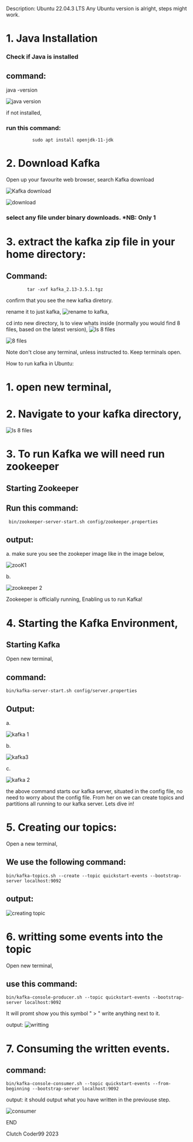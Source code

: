  Description:	Ubuntu 22.04.3 LTS 
 Any Ubuntu version is alright, steps might work.

# 1. Java Installation

 ### Check if Java is installed 
## command:
   java -version 

![java version](https://github.com/themaxempire23/Kafka-2.1/assets/83220484/6d47137e-2968-4f4f-a3f9-6a089737d7c5)


if not installed, 
### run this command:
              sudo apt install openjdk-11-jdk

# 2. Download Kafka 
 
Open up your favourite web browser, search Kafka  download

![Kafka download](https://github.com/themaxempire23/Kafka-2.1/assets/83220484/3ac5a194-6198-4cd3-af6f-045ba3a3e6c4)


![download](https://github.com/themaxempire23/Kafka-2.1/assets/83220484/97589d11-92ce-4bb8-b232-78b0fc241961)

### select any file under binary downloads. *NB: Only 1 


# 3. extract the kafka zip file  in your home directory:
  
 ## Command:
            tar -xvf kafka_2.13-3.5.1.tgz
  
  confirm that you see the new kafka diretory. 
  
  rename it to just kafka,
![rename to kafka](https://github.com/themaxempire23/Kafka-2.1/assets/83220484/6a6694c0-3117-4d29-a6ea-0910ef17a503),

cd into new directory, ls to view whats inside (normally you would find 8 files, based on the latest version),
![ls 8 files](https://github.com/themaxempire23/Kafka-2.1/assets/83220484/49f95ed3-8f34-45c1-99de-837ec1e0c53f)

![8 files](https://github.com/themaxempire23/Kafka-2.1/assets/83220484/48c1d16f-8bc5-4b0b-a9f5-215db1a6ed32)




Note don't close any terminal, unless instructed to. Keep terminals open.






How to run kafka in Ubuntu:

# 1. open new terminal,
# 2. Navigate to your kafka directory,
   ![ls 8 files](https://github.com/themaxempire23/Kafka-2.1/assets/83220484/b2023e0f-e4ca-4cb6-996e-e03da507429a)

# 3. To run Kafka we will need run zookeeper
   
  ## Starting Zookeeper

  ## Run this command:
     bin/zookeeper-server-start.sh config/zookeeper.properties

## output:

a. make sure you see the zookeper image like in the image below,

![zooK1](https://github.com/themaxempire23/Kafka-2.1/assets/83220484/e23d8b8b-f6e7-4f6b-93e7-31a6e775cccb)

b. 

![zookeeper 2](https://github.com/themaxempire23/Kafka-2.1/assets/83220484/8d5c25a6-94c2-490b-9cd8-9439eea32f84)


Zookeeper is officially running, Enabling us to run Kafka!

# 4. Starting the Kafka Environment, 

## Starting Kafka

Open new terminal,
## command:
    bin/kafka-server-start.sh config/server.properties

  ## Output:

   a. 
   
  ![kafka 1](https://github.com/themaxempire23/Kafka-2.1/assets/83220484/e0be51fa-7af3-49bf-9626-f089b1cb55c0)

   b. 
    
   ![kafka3](https://github.com/themaxempire23/Kafka-2.1/assets/83220484/a60e177e-4913-4530-929f-2d171146b612)


   c. 

  ![kafka 2](https://github.com/themaxempire23/Kafka-2.1/assets/83220484/130ec8c5-115e-4292-a82b-e27af4edb7d4)

    
   the above command starts our kafka server, situated in the config file, no need to worry about the config file.
   From her on we can create topics and partitions all running to our kafka server.
   Lets dive in!

# 5. Creating our topics:

Open a new terminal,

## We use the following command:
    bin/kafka-topics.sh --create --topic quickstart-events --bootstrap-server localhost:9092

## output:
![creating topic](https://github.com/themaxempire23/Kafka-2.1/assets/83220484/efe7483e-07b8-4732-8c6a-6cd199266db7)


# 6. writting some events into the topic

Open new terminal,

## use this command:
    bin/kafka-console-producer.sh --topic quickstart-events --bootstrap-server localhost:9092

It will promt show you this symbol " > "
write anything next to it.

output:
![writting](https://github.com/themaxempire23/Kafka-2.1/assets/83220484/a4742ddc-12e1-428e-b25b-b213137784ea)



# 7. Consuming the written events.

## command: 
    bin/kafka-console-consumer.sh --topic quickstart-events --from-beginning --bootstrap-server localhost:9092

output:
it should output what you have written in the previouse step.

![consumer](https://github.com/themaxempire23/Kafka-2.1/assets/83220484/ed855460-84cc-49b8-b25a-e81df4950115)



END



Clutch Coder99                                                                   2023



   
